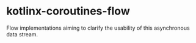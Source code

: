 # kotlinx-coroutines-flow
Flow implementations aiming to clarify the usability of this asynchronous data stream.
